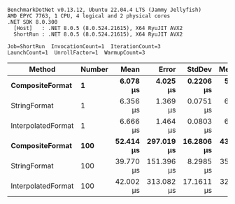 ```

BenchmarkDotNet v0.13.12, Ubuntu 22.04.4 LTS (Jammy Jellyfish)
AMD EPYC 7763, 1 CPU, 4 logical and 2 physical cores
.NET SDK 8.0.300
  [Host]   : .NET 8.0.5 (8.0.524.21615), X64 RyuJIT AVX2
  ShortRun : .NET 8.0.5 (8.0.524.21615), X64 RyuJIT AVX2

Job=ShortRun  InvocationCount=1  IterationCount=3  
LaunchCount=1  UnrollFactor=1  WarmupCount=3  

```
| Method             | Number | Mean      | Error      | StdDev     | Median    | Min       | Max       | Allocated |
|------------------- |------- |----------:|-----------:|-----------:|----------:|----------:|----------:|----------:|
| **CompositeFormat**    | **1**      |  **6.078 μs** |   **4.025 μs** |  **0.2206 μs** |  **5.972 μs** |  **5.931 μs** |  **6.332 μs** |     **872 B** |
| StringFormat       | 1      |  6.356 μs |   1.369 μs |  0.0751 μs |  6.353 μs |  6.283 μs |  6.433 μs |     896 B |
| InterpolatedFormat | 1      |  6.666 μs |   1.464 μs |  0.0803 μs |  6.673 μs |  6.582 μs |  6.742 μs |     872 B |
| **CompositeFormat**    | **100**    | **52.414 μs** | **297.019 μs** | **16.2806 μs** | **43.090 μs** | **42.939 μs** | **71.213 μs** |   **14336 B** |
| StringFormat       | 100    | 39.770 μs | 151.396 μs |  8.2985 μs | 35.075 μs | 34.884 μs | 49.352 μs |   16736 B |
| InterpolatedFormat | 100    | 42.002 μs | 313.082 μs | 17.1611 μs | 32.391 μs | 31.800 μs | 61.815 μs |   14336 B |
